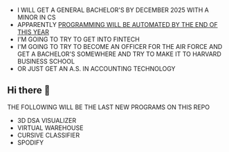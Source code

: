 - I WILL GET A GENERAL BACHELOR'S BY DECEMBER 2025 WITH A MINOR IN CS
- APPARENTLY [PROGRAMMING WILL BE AUTOMATED BY THE END OF THIS YEAR](https://x.com/slow_developer/status/1877798620692422835/video/1)
- I'M GOING TO TRY TO GET INTO FINTECH
- I'M GOING TO TRY TO BECOME AN OFFICER FOR THE AIR FORCE AND GET A BACHELOR'S SOMEWHERE AND TRY TO MAKE IT TO HARVARD BUSINESS SCHOOL
- OR JUST GET AN A.S. IN ACCOUNTING TECHNOLOGY

## Hi there 👋

THE FOLLOWING WILL BE THE LAST NEW PROGRAMS ON THIS REPO

- 3D DSA VISUALIZER
- VIRTUAL WAREHOUSE
- CURSIVE CLASSIFIER
- SPODIFY

<!--
**CHRISSY-FRANKY/CHRISSY-FRANKY** is a ✨ _special_ ✨ repository because its `README.md` (this file) appears on your GitHub profile.

Here are some ideas to get you started:

- 🔭 I’m currently working on ...
- 🌱 I’m currently learning ...
- 👯 I’m looking to collaborate on ...
- 🤔 I’m looking for help with ...
- 💬 Ask me about ...
- 📫 How to reach me: ...
- 😄 Pronouns: ...
- ⚡ Fun fact: ...
-->
